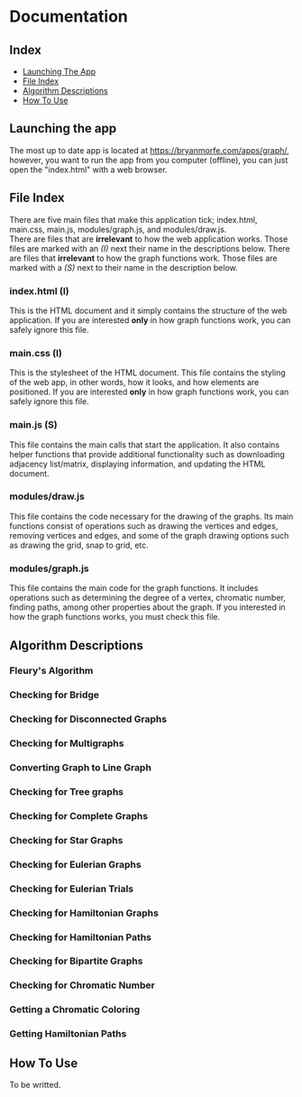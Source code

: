# Documentation

## Index
- [Launching The App]()
- [File Index]()
- [Algorithm Descriptions]()
- [How To Use]()

## Launching the app
The most up to date app is located at https://bryanmorfe.com/apps/graph/, however, you want to run the app from you computer (offline), you can just open the "index.html" with a web browser.

## File Index
There are five main files that make this application tick; index.html, main.css, main.js, modules/graph.js, and modules/draw.js.  
There are files that are **irrelevant** to how the web application works. Those files are marked with an *(I)* next their name in the descriptions below. There are files that **irrelevant** to how the graph functions work. Those files are marked with a *(S)* next to their name in the description below.  

### index.html (I)
This is the HTML document and it simply contains the structure of the web application. If you are interested **only** in how graph functions work, you can safely ignore this file.  

### main.css (I)
This is the stylesheet of the HTML document. This file contains the styling of the web app, in other words, how it looks, and how elements are positioned. If you are interested **only** in how graph functions work, you can safely ignore this file.  

### main.js (S)
This file contains the main calls that start the application. It also contains helper functions that provide additional functionality such as downloading adjacency list/matrix, displaying information, and updating the HTML document.  

### modules/draw.js
This file contains the code necessary for the drawing of the graphs. Its main functions consist of operations such as drawing the vertices and edges, removing vertices and edges, and some of the graph drawing options such as drawing the grid, snap to grid, etc.

### modules/graph.js
This file contains the main code for the graph functions. It includes operations such as determining the degree of a vertex, chromatic number, finding paths, among other properties about the graph. If you interested in how the graph functions works, you must check this file.

## Algorithm Descriptions

### Fleury's Algorithm

### Checking for Bridge

### Checking for Disconnected Graphs

### Checking for Multigraphs

### Converting Graph to Line Graph

### Checking for Tree graphs

### Checking for Complete Graphs

### Checking for Star Graphs

### Checking for Eulerian Graphs

### Checking for Eulerian Trials

### Checking for Hamiltonian Graphs

### Checking for Hamiltonian Paths

### Checking for Bipartite Graphs

### Checking for Chromatic Number

### Getting a Chromatic Coloring

### Getting Hamiltonian Paths

## How To Use
To be writted.

